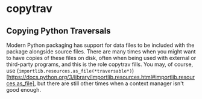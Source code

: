 # copytrav
## Copying Python Traversals
Modern Python packaging has support for data files to be included with the
package alongside source files. There are many times when you might want to
have copies of these files on disk, often when being used with external or
third-party programs, and this is the role copytrav fills. You may, of course,
use (`importlib.resources.as_file(*traversable*)`)[https://docs.python.org/3/library/importlib.resources.html#importlib.resources.as_file],
but there are still other times when a context manager isn't good enough.